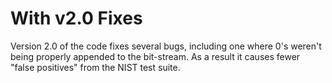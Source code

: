 # With v2.0 Fixes

Version 2.0 of the code fixes several bugs, including one where 0's weren't being properly appended to the bit-stream.
As a result it causes fewer "false positives" from the NIST test suite.
